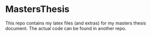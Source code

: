 # MastersThesis

This repo contains my latex files (and extras) for my masters thesis document.
The actual code can be found in another repo.
